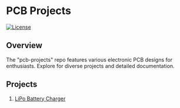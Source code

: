 # PCB Projects

[![License](https://img.shields.io/badge/License-MIT-blue.svg)](LICENSE)

## Overview

The "pcb-projects" repo features various electronic PCB designs for enthusiasts. Explore for diverse projects and detailed documentation.

## Projects

1. [LiPo Battery Charger](./LiPoBattery_Schematic_and_Lib/)
